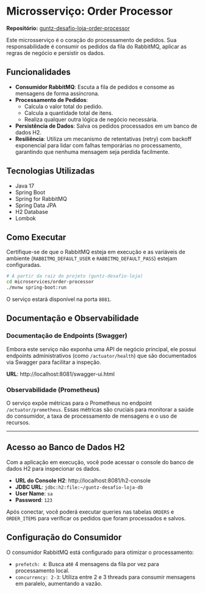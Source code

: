 # Microsserviço: Order Processor

**Repositório:** [guntz-desafio-loja-order-processor](https://github.com/ricardoguntzell/guntz-desafio-loja-order-processor)

Este microsserviço é o coração do processamento de pedidos. Sua responsabilidade é consumir os pedidos da fila do RabbitMQ, aplicar as regras de negócio e persistir os dados.

## Funcionalidades

- **Consumidor RabbitMQ**: Escuta a fila de pedidos e consome as mensagens de forma assíncrona.
- **Processamento de Pedidos**:
  - Calcula o valor total do pedido.
  - Calcula a quantidade total de itens.
  - Realiza qualquer outra lógica de negócio necessária.
- **Persistência de Dados**: Salva os pedidos processados em um banco de dados H2.
- **Resiliência**: Utiliza um mecanismo de retentativas (retry) com backoff exponencial para lidar com falhas temporárias no processamento, garantindo que nenhuma mensagem seja perdida facilmente.

## Tecnologias Utilizadas

- Java 17
- Spring Boot
- Spring for RabbitMQ
- Spring Data JPA
- H2 Database
- Lombok

## Como Executar

Certifique-se de que o RabbitMQ esteja em execução e as variáveis de ambiente (`RABBITMQ_DEFAULT_USER` e `RABBITMQ_DEFAULT_PASS`) estejam configuradas.

```bash
# A partir da raiz do projeto (guntz-desafio-loja)
cd microservices/order-processor
./mvnw spring-boot:run
```

O serviço estará disponível na porta `8081`.

## Documentação e Observabilidade

### Documentação de Endpoints (Swagger)

Embora este serviço não exponha uma API de negócio principal, ele possui endpoints administrativos (como `/actuator/health`) que são documentados via Swagger para facilitar a inspeção.

**URL**: http://localhost:8081/swagger-ui.html

### Observabilidade (Prometheus)

O serviço expõe métricas para o Prometheus no endpoint `/actuator/prometheus`. Essas métricas são cruciais para monitorar a saúde do consumidor, a taxa de processamento de mensagens e o uso de recursos.

---

## Acesso ao Banco de Dados H2

Com a aplicação em execução, você pode acessar o console do banco de dados H2 para inspecionar os dados.

- **URL do Console H2**: http://localhost:8081/h2-console
- **JDBC URL**: `jdbc:h2:file:~/guntz-desafio-loja-db`
- **User Name**: `sa`
- **Password**: `123`

Após conectar, você poderá executar queries nas tabelas `ORDERS` e `ORDER_ITEMS` para verificar os pedidos que foram processados e salvos.

## Configuração do Consumidor

O consumidor RabbitMQ está configurado para otimizar o processamento:
- `prefetch: 4`: Busca até 4 mensagens da fila por vez para processamento local.
- `concurrency: 2-3`: Utiliza entre 2 e 3 threads para consumir mensagens em paralelo, aumentando a vazão.